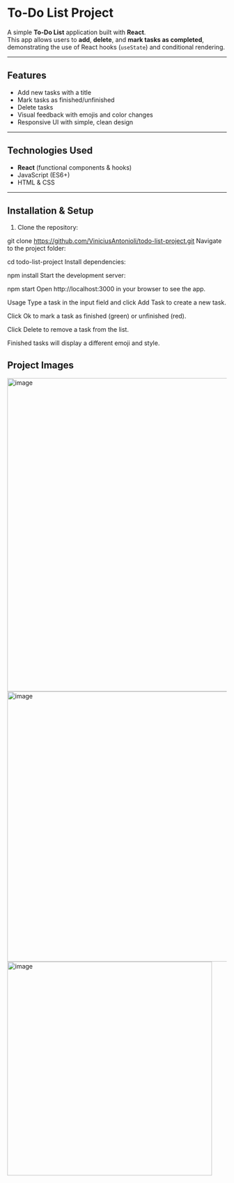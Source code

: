 # To-Do List Project

A simple **To-Do List** application built with **React**.  
This app allows users to **add**, **delete**, and **mark tasks as completed**, demonstrating the use of React hooks (`useState`) and conditional rendering.

---

## Features

- Add new tasks with a title
- Mark tasks as finished/unfinished
- Delete tasks
- Visual feedback with emojis and color changes
- Responsive UI with simple, clean design

---

## Technologies Used

- **React** (functional components & hooks)
- JavaScript (ES6+)
- HTML & CSS

---

## Installation & Setup

1. Clone the repository:

git clone https://github.com/ViniciusAntonioli/todo-list-project.git
Navigate to the project folder:


cd todo-list-project
Install dependencies:


npm install
Start the development server:

npm start
Open http://localhost:3000 in your browser to see the app.

Usage
Type a task in the input field and click Add Task to create a new task.

Click Ok to mark a task as finished (green) or unfinished (red).

Click Delete to remove a task from the list.

Finished tasks will display a different emoji and style.

## Project Images

<img width="1524" height="718" alt="image" src="https://github.com/user-attachments/assets/369c07da-e482-432d-bbe1-fedb7df238a8" />
<img width="1453" height="619" alt="image" src="https://github.com/user-attachments/assets/474c4c8d-05a9-4ee8-ac57-b4e05e517cee" />
<img width="470" height="490" alt="image" src="https://github.com/user-attachments/assets/007d07a7-41a7-4358-9adc-977e539b26a5" />



